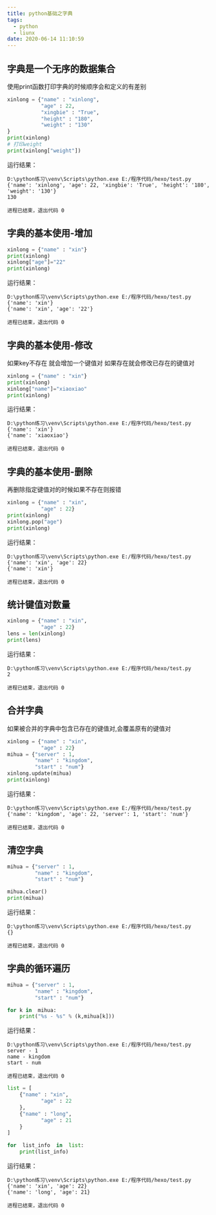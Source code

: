 ```yaml
---
title: python基础之字典
tags:
  - python
  - liunx
date: 2020-06-14 11:10:59
---
```

## 字典是一个无序的数据集合
使用print函数打印字典的时候顺序会和定义的有差别
```python
xinlong = {"name" : "xinlong",
           "age" : 22,
           "xingbie" : "True",
           "height" : "180",
           "weight" : "130"
}
print(xinlong)
# 打印weight
print(xinlong["weight"])
```
运行结果：

    D:\python练习\venv\Scripts\python.exe E:/程序代码/hexo/test.py
    {'name': 'xinlong', 'age': 22, 'xingbie': 'True', 'height': '180', 'weight': '130'}
    130

    进程已结束，退出代码 0

## 字典的基本使用-增加
```python
xinlong = {"name" : "xin"}
print(xinlong)
xinlong["age"]="22"
print(xinlong)
```
运行结果：

    D:\python练习\venv\Scripts\python.exe E:/程序代码/hexo/test.py
    {'name': 'xin'}
    {'name': 'xin', 'age': '22'}

    进程已结束，退出代码 0

## 字典的基本使用-修改
如果key不存在 就会增加一个键值对  如果存在就会修改已存在的键值对
```python
xinlong = {"name" : "xin"}
print(xinlong)
xinlong["name"]="xiaoxiao"
print(xinlong)
```
运行结果：

    D:\python练习\venv\Scripts\python.exe E:/程序代码/hexo/test.py
    {'name': 'xin'}
    {'name': 'xiaoxiao'}

    进程已结束，退出代码 0

## 字典的基本使用-删除
再删除指定键值对的时候如果不存在则报错
```python
xinlong = {"name" : "xin",
           "age" : 22}
print(xinlong)
xinlong.pop("age")
print(xinlong)
```
运行结果：

    D:\python练习\venv\Scripts\python.exe E:/程序代码/hexo/test.py
    {'name': 'xin', 'age': 22}
    {'name': 'xin'}

    进程已结束，退出代码 0

## 统计键值对数量
```python
xinlong = {"name" : "xin",
           "age" : 22}
lens = len(xinlong)
print(lens)
```
运行结果：

    D:\python练习\venv\Scripts\python.exe E:/程序代码/hexo/test.py
    2

    进程已结束，退出代码 0

## 合并字典
如果被合并的字典中包含已存在的键值对,会覆盖原有的键值对
```python
xinlong = {"name" : "xin",
           "age" : 22}
mihua = {"server" : 1,
         "name" : "kingdom",
         "start" : "num"}
xinlong.update(mihua)
print(xinlong)
```
运行结果：

    D:\python练习\venv\Scripts\python.exe E:/程序代码/hexo/test.py
    {'name': 'kingdom', 'age': 22, 'server': 1, 'start': 'num'}

    进程已结束，退出代码 0

## 清空字典
```python
mihua = {"server" : 1,
         "name" : "kingdom",
         "start" : "num"}

mihua.clear()
print(mihua)
```
运行结果：

    D:\python练习\venv\Scripts\python.exe E:/程序代码/hexo/test.py
    {}

    进程已结束，退出代码 0

## 字典的循环遍历
```python
mihua = {"server" : 1,
         "name" : "kingdom",
         "start" : "num"}

for k in  mihua:
    print("%s - %s" % (k,mihua[k]))
```
运行结果：

    D:\python练习\venv\Scripts\python.exe E:/程序代码/hexo/test.py
    server - 1
    name - kingdom
    start - num

    进程已结束，退出代码 0

```python
list = [
    {"name" : "xin",
           "age" : 22
    },
    {"name" : "long",
           "age" : 21
    }
]

for  list_info  in  list:
    print(list_info)
```
运行结果：

    D:\python练习\venv\Scripts\python.exe E:/程序代码/hexo/test.py
    {'name': 'xin', 'age': 22}
    {'name': 'long', 'age': 21}

    进程已结束，退出代码 0